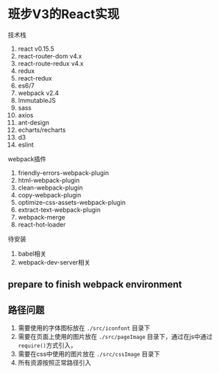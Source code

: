 # 班步V3的React实现

技术栈

1. react v0.15.5
2. react-router-dom v4.x
3. react-route-redux v4.x
4. redux
5. react-redux
6. es6/7
7. webpack v2.4
8. ImmutableJS
9. sass
10. axios
11. ant-design
12. echarts/recharts
13. d3
14. eslint

webpack插件
1. friendly-errors-webpack-plugin
2. html-webpack-plugin
3. clean-webpack-plugin
4. copy-webpack-plugin
5. optimize-css-assets-webpack-plugin
6. extract-text-webpack-plugin
7. webpack-merge
8. react-hot-loader

待安装
1. babel相关
2. webpack-dev-server相关

 ## **prepare to finish webpack environment**
 
 ## 路径问题
 1. 需要使用的字体图标放在 ``./src/iconfont`` 目录下
 2. 需要在页面上使用的图片放在 ``./src/pageImage`` 目录下，通过在js中通过``require()``方式引入，
 3. 需要在css中使用的图片放在 ``./src/cssImage`` 目录下
 4. 所有资源按照正常路径引入
